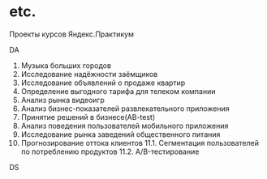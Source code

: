 # etc.

Проекты курсов Яндекс.Практикум

DA
1. Музыка больших городов
2. Исследование надёжности заёмщиков
3. Исследование объявлений о продаже квартир
4. Определение выгодного тарифа для телеком компании
5. Анализ рынка видеоигр
6. Анализ бизнес-показателей развлекательного приложения
7. Принятие решений в бизнесе(AB-test)
8. Анализ поведения пользователей мобильного приложения
9. Исследование рынка заведений общественного питания
10. Прогнозирование оттока клиентов
11.1. Cегментация пользователей по потреблению продуктов
11.2. A/B-тестирование

DS

    
